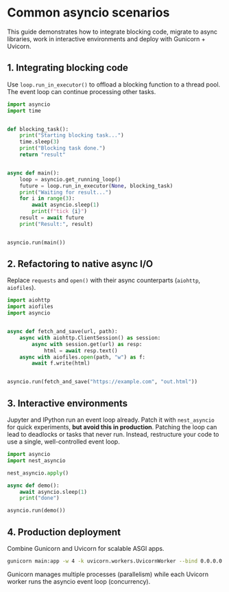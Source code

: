 # Common asyncio scenarios

This guide demonstrates how to integrate blocking code, migrate to async libraries, work in interactive environments and deploy with Gunicorn + Uvicorn.

## 1. Integrating blocking code

Use `loop.run_in_executor()` to offload a blocking function to a thread pool. The event loop can continue processing other tasks.

```python
import asyncio
import time


def blocking_task():
    print("Starting blocking task...")
    time.sleep(3)
    print("Blocking task done.")
    return "result"


async def main():
    loop = asyncio.get_running_loop()
    future = loop.run_in_executor(None, blocking_task)
    print("Waiting for result...")
    for i in range(3):
        await asyncio.sleep(1)
        print(f"tick {i}")
    result = await future
    print("Result:", result)


asyncio.run(main())
```

## 2. Refactoring to native async I/O

Replace `requests` and `open()` with their async counterparts (`aiohttp`, `aiofiles`).

```python
import aiohttp
import aiofiles
import asyncio


async def fetch_and_save(url, path):
    async with aiohttp.ClientSession() as session:
        async with session.get(url) as resp:
            html = await resp.text()
    async with aiofiles.open(path, "w") as f:
        await f.write(html)


asyncio.run(fetch_and_save("https://example.com", "out.html"))
```

## 3. Interactive environments

Jupyter and IPython run an event loop already. Patch it with `nest_asyncio` for quick experiments, **but avoid this in production**. Patching the loop can lead to deadlocks or tasks that never run. Instead, restructure your code to use a single, well-controlled event loop.

```python
import asyncio
import nest_asyncio

nest_asyncio.apply()

async def demo():
    await asyncio.sleep(1)
    print("done")

asyncio.run(demo())
```

## 4. Production deployment

Combine Gunicorn and Uvicorn for scalable ASGI apps.

```bash
gunicorn main:app -w 4 -k uvicorn.workers.UvicornWorker --bind 0.0.0.0:8000
```

Gunicorn manages multiple processes (parallelism) while each Uvicorn worker runs the asyncio event loop (concurrency).

